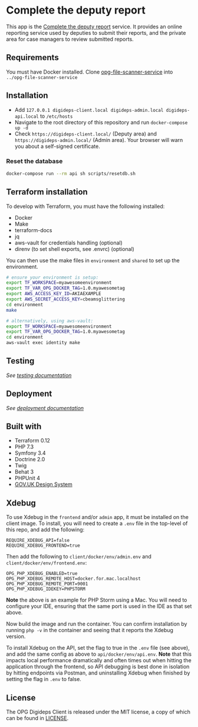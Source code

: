 # Complete the deputy report

This app is the [Complete the deputy report][service] service. It provides an online reporting service used by deputies to submit their reports, and the private area for case managers to review submitted reports.

## Requirements

You must have Docker installed.
Clone [opg-file-scanner-service](https://github.com/ministryofjustice/opg-file-scanner-service) into `../opg-file-scanner-service`

## Installation

- Add `127.0.0.1 digideps-client.local digideps-admin.local digideps-api.local` to `/etc/hosts`
- Navigate to the root directory of this repository and run `docker-compose up -d`
- Check `https://digideps-client.local/` (Deputy area) and `https://digideps-admin.local/` (Admin area). Your browser will warn you about a self-signed certificate.

### Reset the database

```sh
docker-compose run --rm api sh scripts/resetdb.sh
```

## Terraform installation

To develop with Terraform, you must have the following installed:

- Docker
- Make
- terraform-docs
- jq
- aws-vault for credentials handling (optional)
- direnv (to set shell exports, see .envrc) (optional)

You can then use the make files in `environment` and `shared` to set up the environment.

```bash
# ensure your environment is setup:
export TF_WORKSPACE=myawesomeenvironment
export TF_VAR_OPG_DOCKER_TAG=1.0.myawesometag
export AWS_ACCESS_KEY_ID=AKIAEXAMPLE
export AWS_SECRET_ACCESS_KEY=cbeamsglittering
cd environment
make

# alternatively, using aws-vault:
export TF_WORKSPACE=myawesomeenvironment
export TF_VAR_OPG_DOCKER_TAG=1.0.myawesometag
cd environment
aws-vault exec identity make
```

## Testing

_See [testing documentation](docs/TESTING.md)_

## Deployment

_See [deployment documentation](docs/DEPLOYMENT.md)_

## Built with

- Terraform 0.12
- PHP 7.3
- Symfony 3.4
- Doctrine 2.0
- Twig
- Behat 3
- PHPUnit 4
- [GOV.UK Design System](https://design-system.service.gov.uk/)

## Xdebug

To use Xdebug in the `frontend` and/or `admin` app, it must be installed on the client image. To install, you will need to create a `.env` file in the top-level of this repo, and add the following:

```
REQUIRE_XDEBUG_API=false
REQUIRE_XDEBUG_FRONTEND=true
```
Then add the following to `client/docker/env/admin.env` and `client/docker/env/frontend.env`:
```
OPG_PHP_XDEBUG_ENABLED=true
OPG_PHP_XDEBUG_REMOTE_HOST=docker.for.mac.localhost
OPG_PHP_XDEBUG_REMOTE_PORT=9001
OPG_PHP_XDEBUG_IDEKEY=PHPSTORM
```
**Note** the above is an example for PHP Storm using a Mac. You will need to configure your IDE, ensuring that the same port is used in the IDE as that set above.

Now build the image and run the container. You can confirm installation by running `php -v` in the container and seeing that it reports the Xdebug version.

To install Xdebug on the API, set the flag to true in the `.env` file (see above), and add the same config as above to `api/docker/env/api.env`. **Note** that this impacts local performance dramatically and often times out when hitting the application through the frontend, so API debugging is best done in isolation by hitting endpoints via Postman, and uninstalling Xdebug when finished by setting the flag in `.env` to false.

## License

The OPG Digideps Client is released under the MIT license, a copy of which can be found in [LICENSE](LICENSE).

[repo-api]: https://github.com/ministryofjustice/opg-digi-deps-api
[repo-infra]: https://github.com/ministryofjustice/digideps-infrastructure
[repo-docker]: https://github.com/ministryofjustice/opg-digi-deps-docker
[service]: https://complete-deputy-report.service.gov.uk/
